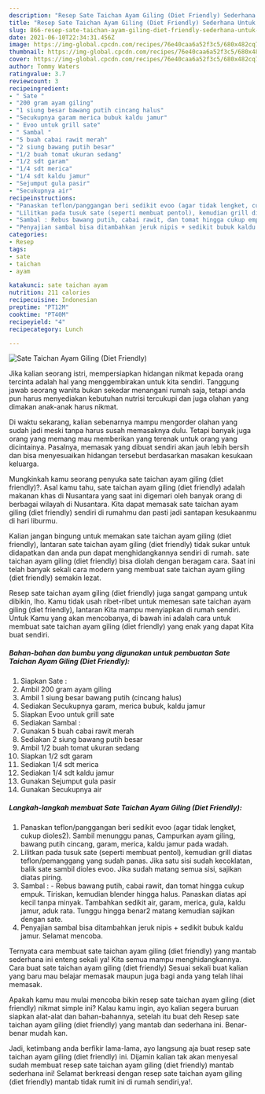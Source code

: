 ```yaml
---
description: "Resep Sate Taichan Ayam Giling (Diet Friendly) Sederhana Untuk Jualan"
title: "Resep Sate Taichan Ayam Giling (Diet Friendly) Sederhana Untuk Jualan"
slug: 866-resep-sate-taichan-ayam-giling-diet-friendly-sederhana-untuk-jualan
date: 2021-06-10T22:34:31.456Z
image: https://img-global.cpcdn.com/recipes/76e40caa6a52f3c5/680x482cq70/sate-taichan-ayam-giling-diet-friendly-foto-resep-utama.jpg
thumbnail: https://img-global.cpcdn.com/recipes/76e40caa6a52f3c5/680x482cq70/sate-taichan-ayam-giling-diet-friendly-foto-resep-utama.jpg
cover: https://img-global.cpcdn.com/recipes/76e40caa6a52f3c5/680x482cq70/sate-taichan-ayam-giling-diet-friendly-foto-resep-utama.jpg
author: Tommy Waters
ratingvalue: 3.7
reviewcount: 3
recipeingredient:
- " Sate "
- "200 gram ayam giling"
- "1 siung besar bawang putih cincang halus"
- "Secukupnya garam merica bubuk kaldu jamur"
- " Evoo untuk grill sate"
- " Sambal "
- "5 buah cabai rawit merah"
- "2 siung bawang putih besar"
- "1/2 buah tomat ukuran sedang"
- "1/2 sdt garam"
- "1/4 sdt merica"
- "1/4 sdt kaldu jamur"
- "Sejumput gula pasir"
- "Secukupnya air"
recipeinstructions:
- "Panaskan teflon/panggangan beri sedikit evoo (agar tidak lengket, cukup dioles2). Sambil menunggu panas, Campurkan ayam giling, bawang putih cincang, garam, merica, kaldu jamur pada wadah."
- "Lilitkan pada tusuk sate (seperti membuat pentol), kemudian grill diatas teflon/pemanggang yang sudah panas. Jika satu sisi sudah kecoklatan, balik sate sambil dioles evoo. Jika sudah matang semua sisi, sajikan diatas piring."
- "Sambal : Rebus bawang putih, cabai rawit, dan tomat hingga cukup empuk. Tiriskan, kemudian blender hingga halus. Panaskan diatas api kecil tanpa minyak. Tambahkan sedikit air, garam, merica, gula, kaldu jamur, aduk rata. Tunggu hingga benar2 matang kemudian sajikan dengan sate."
- "Penyajian sambal bisa ditambahkan jeruk nipis + sedikit bubuk kaldu jamur. Selamat mencoba."
categories:
- Resep
tags:
- sate
- taichan
- ayam

katakunci: sate taichan ayam 
nutrition: 211 calories
recipecuisine: Indonesian
preptime: "PT12M"
cooktime: "PT40M"
recipeyield: "4"
recipecategory: Lunch

---
```



![Sate Taichan Ayam Giling (Diet Friendly)](https://img-global.cpcdn.com/recipes/76e40caa6a52f3c5/680x482cq70/sate-taichan-ayam-giling-diet-friendly-foto-resep-utama.jpg)

Jika kalian seorang istri, mempersiapkan hidangan nikmat kepada orang tercinta adalah hal yang menggembirakan untuk kita sendiri. Tanggung jawab seorang  wanita bukan sekedar menangani rumah saja, tetapi anda pun harus menyediakan kebutuhan nutrisi tercukupi dan juga olahan yang dimakan anak-anak harus nikmat.

Di waktu  sekarang, kalian sebenarnya mampu mengorder olahan yang sudah jadi meski tanpa harus susah memasaknya dulu. Tetapi banyak juga orang yang memang mau memberikan yang terenak untuk orang yang dicintainya. Pasalnya, memasak yang dibuat sendiri akan jauh lebih bersih dan bisa menyesuaikan hidangan tersebut berdasarkan masakan kesukaan keluarga. 



Mungkinkah kamu seorang penyuka sate taichan ayam giling (diet friendly)?. Asal kamu tahu, sate taichan ayam giling (diet friendly) adalah makanan khas di Nusantara yang saat ini digemari oleh banyak orang di berbagai wilayah di Nusantara. Kita dapat memasak sate taichan ayam giling (diet friendly) sendiri di rumahmu dan pasti jadi santapan kesukaanmu di hari liburmu.

Kalian jangan bingung untuk memakan sate taichan ayam giling (diet friendly), lantaran sate taichan ayam giling (diet friendly) tidak sukar untuk didapatkan dan anda pun dapat menghidangkannya sendiri di rumah. sate taichan ayam giling (diet friendly) bisa diolah dengan beragam cara. Saat ini telah banyak sekali cara modern yang membuat sate taichan ayam giling (diet friendly) semakin lezat.

Resep sate taichan ayam giling (diet friendly) juga sangat gampang untuk dibikin, lho. Kamu tidak usah ribet-ribet untuk memesan sate taichan ayam giling (diet friendly), lantaran Kita mampu menyiapkan di rumah sendiri. Untuk Kamu yang akan mencobanya, di bawah ini adalah cara untuk membuat sate taichan ayam giling (diet friendly) yang enak yang dapat Kita buat sendiri.

<!--inarticleads1-->

##### Bahan-bahan dan bumbu yang digunakan untuk pembuatan Sate Taichan Ayam Giling (Diet Friendly):

1. Siapkan  Sate :
1. Ambil 200 gram ayam giling
1. Ambil 1 siung besar bawang putih (cincang halus)
1. Sediakan Secukupnya garam, merica bubuk, kaldu jamur
1. Siapkan  Evoo untuk grill sate
1. Sediakan  Sambal :
1. Gunakan 5 buah cabai rawit merah
1. Sediakan 2 siung bawang putih besar
1. Ambil 1/2 buah tomat ukuran sedang
1. Siapkan 1/2 sdt garam
1. Sediakan 1/4 sdt merica
1. Sediakan 1/4 sdt kaldu jamur
1. Gunakan Sejumput gula pasir
1. Gunakan Secukupnya air




<!--inarticleads2-->

##### Langkah-langkah membuat Sate Taichan Ayam Giling (Diet Friendly):

1. Panaskan teflon/panggangan beri sedikit evoo (agar tidak lengket, cukup dioles2). Sambil menunggu panas, Campurkan ayam giling, bawang putih cincang, garam, merica, kaldu jamur pada wadah.
1. Lilitkan pada tusuk sate (seperti membuat pentol), kemudian grill diatas teflon/pemanggang yang sudah panas. Jika satu sisi sudah kecoklatan, balik sate sambil dioles evoo. Jika sudah matang semua sisi, sajikan diatas piring.
1. Sambal : - Rebus bawang putih, cabai rawit, dan tomat hingga cukup empuk. Tiriskan, kemudian blender hingga halus. Panaskan diatas api kecil tanpa minyak. Tambahkan sedikit air, garam, merica, gula, kaldu jamur, aduk rata. Tunggu hingga benar2 matang kemudian sajikan dengan sate.
1. Penyajian sambal bisa ditambahkan jeruk nipis + sedikit bubuk kaldu jamur. Selamat mencoba.




Ternyata cara membuat sate taichan ayam giling (diet friendly) yang mantab sederhana ini enteng sekali ya! Kita semua mampu menghidangkannya. Cara buat sate taichan ayam giling (diet friendly) Sesuai sekali buat kalian yang baru mau belajar memasak maupun juga bagi anda yang telah lihai memasak.

Apakah kamu mau mulai mencoba bikin resep sate taichan ayam giling (diet friendly) nikmat simple ini? Kalau kamu ingin, ayo kalian segera buruan siapkan alat-alat dan bahan-bahannya, setelah itu buat deh Resep sate taichan ayam giling (diet friendly) yang mantab dan sederhana ini. Benar-benar mudah kan. 

Jadi, ketimbang anda berfikir lama-lama, ayo langsung aja buat resep sate taichan ayam giling (diet friendly) ini. Dijamin kalian tak akan menyesal sudah membuat resep sate taichan ayam giling (diet friendly) mantab sederhana ini! Selamat berkreasi dengan resep sate taichan ayam giling (diet friendly) mantab tidak rumit ini di rumah sendiri,ya!.

